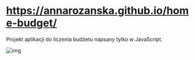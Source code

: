 #  https://annarozanska.github.io/home-budget/
Projekt aplikacji do liczenia budżetu napsany tylko w JavaScript.

![img](https://user-images.githubusercontent.com/101977180/202865833-208b0d92-60e8-4bd3-95a7-d02eaa4c1d70.png)
